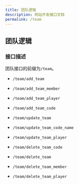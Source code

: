 ```yaml
---
title: 团队逻辑
description: 网站开发接口文档
permalink: /team
---
```


## 团队逻辑

### 接口描述

团队接口的前缀为`/team`。

- `/team/add_team`

- `/team/add_team_member`

- `/team/add_team_player`

- `/team/add_team_code`

- `/team/update_team`

- `/team/update_team_code_name`

- `/team/update_team_player`

- `/team/delete_team_code`

- `/team/delete_team`

- `/team/delete_team_member`

- `/team/delete_team_player`
